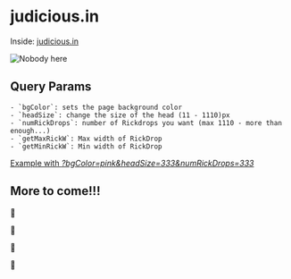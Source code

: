 # judicious.in

Inside: [judicious.in](https://judicious.in/)

![Nobody here](https://judicious.in/src/img/nobody.gif)

## Query Params

    - `bgColor`: sets the page background color
    - `headSize`: change the size of the head (11 - 1110)px
    - `numRickDrops`: number of Rickdrops you want (max 1110 - more than enough...)
    - `getMaxRickW`: Max width of RickDrop
    - `getMinRickW`: Min width of RickDrop

[Example with _?bgColor=pink&headSize=333&numRickDrops=333_](https://judicious.in/?bgColor=pink&headSize=333&numRickDrops=333)

## More to come!!!

💜

🙏

🧘

🤲

